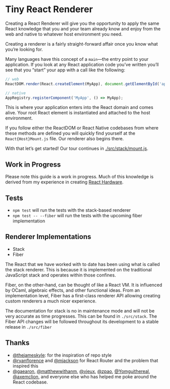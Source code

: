 # Tiny React Renderer

Creating a React Renderer will give you the opportunity to apply the same React
knowledge that you and your team already know and enjoy from the web and native
to whatever host environment you need.

Creating a renderer is a fairly straight-forward affair once you know what
you’re looking for.

Many languages have this concept of a `main`—the entry point to your
application. If you look at any React application code you’ve written you’ll see
that you “start” your app with a call like the following:

```jsx
// web
ReactDOM.render(React.createElement(MyApp), document.getElementById('app'));

// native
AppRegistry.registerComponent('MyApp', () => MyApp);
```

This is where your application enters into the React domain and comes alive. Your
root React element is instantiated and attached to the host environment.

If you follow either the ReactDOM or React Native codebases from where these
methods are defined you will quickly find yourself at the `React{Host}Mount.js`
file. Our renderer also begins there.

With that let’s get started! Our tour continues in [./src/stack/mount.js](./src/stack/mount.js).

## Work in Progress

Please note this guide is a work in progress. Much of this knowledge is derived
from my experience in creating [React Hardware](https://github.com/iamdustan/react-hardware).

## Tests

* `npm test` will run the tests with the stack-based renderer
* `npm test -- --fiber` will run the tests with the upcoming fiber implementation

## Renderer Implementations

* Stack
* Fiber

The React that we have worked with to date has been using what is called the
stack renderer. This is because it is implemented on the traditional JavaScript
stack and operates within those confines.

Fiber, on the other-hand, can be thought of like a React VM. It is influenced by
OCaml, algebraic effects, and other functional ideas. From an implementation
level, Fiber has a first-class renderer API allowing creating custom renderers a
much nicer experience.

The documentation for stack is no in maintenance mode and will not be very
accurate as time progresses. This can be found in `./src/stack`. The Fiber API
changes will be followed throughout its development to a stable release in
`./src/fiber`

## Thanks

* [@thejameskyle](https://github.com/thejameskyle): for the inspiration of repo style
* [@ryanflorence](https://github.com/ryanflorence) and [@mjackson](https://github.com/mjackson) for React Router and the problem that inspired this
* [@gaearon](https://github.com/gaearon), [@matthewwithanm](https://github.com/matthewwithanm),
  [@vjeux](https://github.com/vjeux), [@zpao](https://github.com/zpao),
  [@Yomguithereal](https://github.com/Yomguithereal), [@axemclion](https://github.com/axemclion),
  and everyone else who has helped me poke around the React codebase.
